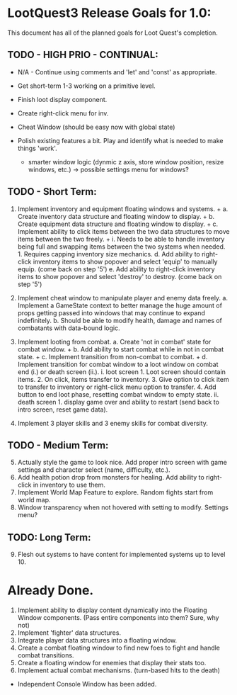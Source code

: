 # LootQuest3 Release Goals for 1.0:

This document has all of the planned goals for Loot Quest's completion.

## TODO - HIGH PRIO - CONTINUAL:

-   N/A - Continue using comments and 'let' and 'const' as appropriate.
-   Get short-term 1-3 working on a primitive level.

- Finish loot display component.
- Create right-click menu for inv.
- Cheat Window (should be easy now with global state)
- Polish existing features a bit. Play and identify what is needed to make things 'work'.
   - smarter window logic (dynmic z axis, store window position, resize windows, etc.) -> possible settings menu for windows?


## TODO - Short Term:

1. Implement inventory and equipment floating windows and systems. +
   a. Create inventory data structure and floating window to display. +
   b. Create equipment data structure and floating window to display. +
   c. Implement ability to click items between the two data structures to move items between the two freely. +
   i. Needs to be able to handle inventory being full and swapping items between the two systems when needed. 1. Requires capping inventory size mechanics.
   d. Add ability to right-click inventory items to show popover and select 'equip' to manually equip. (come back on step '5')
   e. Add ability to right-click inventory items to show popover and select 'destroy' to destroy. (come back on step '5')

2. Implement cheat window to manipulate player and enemy data freely.
   a. Implement a GameState context to better manage the huge amount of props getting passed into windows that may continue to expand indefinitely.
   b. Should be able to modify health, damage and names of combatants with data-bound logic.

3. Implement looting from combat.
   a. Create 'not in combat' state for combat window. +
   b. Add ability to start combat while in not in combat state. +
   c. Implement transition from non-combat to combat. +
   d. Implement transition for combat window to a loot window on combat end (i.) or death screen (ii.).
      i. loot screen
         1. Loot screen should contain items.
         2. On click, items transfer to inventory.
         3. Give option to click item to transfer to inventory or right-click menu option to transfer.
         4. Add button to end loot phase, resetting combat window to empty state.
      ii. death screen 1. display game over and ability to restart (send back to intro screen, reset game data).

4. Implement 3 player skills and 3 enemy skills for combat diversity.

## TODO - Medium Term:

5. Actually style the game to look nice. Add proper intro screen with game settings and character select (name, difficulty, etc.).
6. Add health potion drop from monsters for healing. Add ability to right-click in inventory to use them.
7. Implement World Map Feature to explore. Random fights start from world map.
8. Window transparency when not hovered with setting to modify. Settings menu?

## TODO: Long Term:

9. Flesh out systems to have content for implemented systems up to level 10.

# Already Done.

1. Implement ability to display content dynamically into the Floating Window components. (Pass entire components into them? Sure, why not)
2. Implement 'fighter' data structures.
3. Integrate player data structures into a floating window.
4. Create a combat floating window to find new foes to fight and handle combat transitions.
5. Create a floating window for enemies that display their stats too.
6. Implement actual combat mechanisms. (turn-based hits to the death)

-   Independent Console Window has been added.
